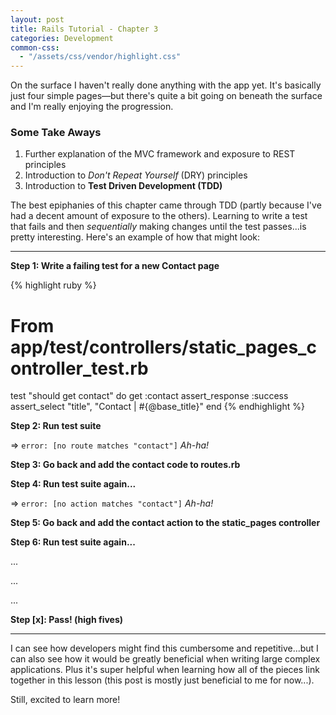 ```yaml
---
layout: post
title: Rails Tutorial - Chapter 3
categories: Development
common-css:
  - "/assets/css/vendor/highlight.css"
---
```

On the surface I haven't really done anything with the app yet. It's basically just four simple pages&mdash;but there's quite a bit going on beneath the surface and I'm really enjoying the progression. 

### Some Take Aways

1. Further explanation of the MVC framework and exposure to REST principles
2. Introduction to _Don't Repeat Yourself_ (DRY) principles
3. Introduction to **Test Driven Development (TDD)**

The best epiphanies of this chapter came through TDD (partly because I've had a decent amount of exposure to the others). Learning to write a test that fails and then _sequentially_ making changes until the test passes...is pretty interesting. Here's an example of how that might look:

---

**Step 1: Write a failing test for a new Contact page**

{% highlight ruby %}
# From app/test/controllers/static_pages_controller_test.rb

test "should get contact" do
  get :contact
  assert_response :success
  assert_select "title", "Contact | #{@base_title}"
end
{% endhighlight %}

**Step 2: Run test suite**

=> `error: [no route matches "contact"]` _Ah-ha!_

**Step 3: Go back and add the contact code to routes.rb**

**Step 4: Run test suite again...**

=> `error: [no action matches "contact"]` _Ah-ha!_

**Step 5: Go back and add the contact action to the static_pages controller**

**Step 6: Run test suite again...**

...

...

...

**Step [x]: Pass! (high fives)**

---

I can see how developers might find this cumbersome and repetitive...but I can also see how it would be greatly beneficial when writing large complex applications. Plus it's super helpful when learning how all of the pieces link together in this lesson (this post is mostly just beneficial to me for now...).

Still, excited to learn more!